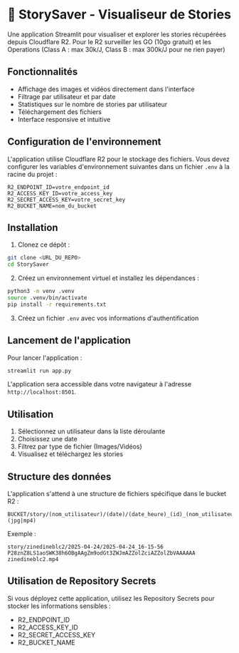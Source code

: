 # 📱 StorySaver - Visualiseur de Stories

Une application Streamlit pour visualiser et explorer les stories récupérées depuis Cloudflare R2.
Pour le R2 surveiller les GO (10go gratuit) et les Operations (Class A : max 30k/J, Class B : max 300k/J pour ne rien payer)

## Fonctionnalités

- Affichage des images et vidéos directement dans l'interface
- Filtrage par utilisateur et par date
- Statistiques sur le nombre de stories par utilisateur
- Téléchargement des fichiers
- Interface responsive et intuitive

## Configuration de l'environnement

L'application utilise Cloudflare R2 pour le stockage des fichiers. Vous devez configurer les variables d'environnement suivantes dans un fichier `.env` à la racine du projet :

```
R2_ENDPOINT_ID=votre_endpoint_id
R2_ACCESS_KEY_ID=votre_access_key
R2_SECRET_ACCESS_KEY=votre_secret_key
R2_BUCKET_NAME=nom_du_bucket
```

## Installation

1. Clonez ce dépôt :
```bash
git clone <URL_DU_REPO>
cd StorySaver
```

2. Créez un environnement virtuel et installez les dépendances :
```bash
python3 -m venv .venv
source .venv/bin/activate
pip install -r requirements.txt
```

3. Créez un fichier `.env` avec vos informations d'authentification

## Lancement de l'application

Pour lancer l'application :

```bash
streamlit run app.py
```

L'application sera accessible dans votre navigateur à l'adresse `http://localhost:8501`.

## Utilisation

1. Sélectionnez un utilisateur dans la liste déroulante
2. Choisissez une date
3. Filtrez par type de fichier (Images/Vidéos)
4. Visualisez et téléchargez les stories

## Structure des données

L'application s'attend à une structure de fichiers spécifique dans le bucket R2 :

```
BUCKET/story/(nom_utilisateur)/(date)/(date_heure)_(id)_(nom_utilisateur).(jpg|mp4)
```

Exemple :
```
story/zinedineblc2/2025-04-24/2025-04-24_16-15-56 P28znZ8LS1aoSWK38h6OBgAAgZm9odGt3ZWJmAZZolZciAZZolZbVAAAAAA zinedineblc2.mp4
```

## Utilisation de Repository Secrets

Si vous déployez cette application, utilisez les Repository Secrets pour stocker les informations sensibles :

- R2_ENDPOINT_ID
- R2_ACCESS_KEY_ID
- R2_SECRET_ACCESS_KEY
- R2_BUCKET_NAME 
